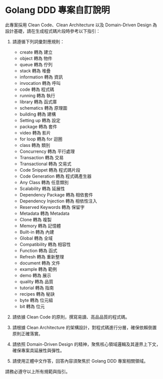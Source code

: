 # Golang DDD 專案自訂說明

此專案採用 Clean Code、Clean Architecture 以及 Domain-Driven Design 為設計基礎，請在生成程式碼片段時參考以下指引：

1. 請遵循下列詞彙對應規則：
   - create 轉為 建立
   - object 轉為 物件
   - queue 轉為 佇列
   - stack 轉為 堆疊
   - information 轉為 資訊
   - invocation 轉為 呼叫
   - code 轉為 程式碼
   - running 轉為 執行
   - library 轉為 函式庫
   - schematics 轉為 原理圖
   - building 轉為 建構
   - Setting up 轉為 設定
   - package 轉為 套件
   - video 轉為 影片
   - for loop 轉為 for 迴圈
   - class 轉為 類別
   - Concurrency 轉為 平行處理
   - Transaction 轉為 交易
   - Transactional 轉為 交易式
   - Code Snippet 轉為 程式碼片段
   - Code Generation 轉為 程式碼產生器
   - Any Class 轉為 任意類別
   - Scalability 轉為 延展性
   - Dependency Package 轉為 相依套件
   - Dependency Injection 轉為 相依性注入
   - Reserved Keywords 轉為 保留字
   - Metadata 轉為 Metadata
   - Clone 轉為 複製
   - Memory 轉為 記憶體
   - Built-in 轉為 內建
   - Global 轉為 全域
   - Compatibility 轉為 相容性
   - Function 轉為 函式
   - Refresh 轉為 重新整理
   - document 轉為 文件
   - example 轉為 範例
   - demo 轉為 展示
   - quality 轉為 品質
   - tutorial 轉為 指南
   - recipes 轉為 秘訣
   - byte 轉為 位元組
   - bit 轉為 位元

2. 請依據 Clean Code 的原則，撰寫易讀、高品品質的程式碼。
3. 請根據 Clean Architecture 的架構設計，對程式碼進行分層，確保依賴倒置原則正確落實。
4. 請依照 Domain-Driven Design 的精神，聚焦核心領域邏輯及其邊界上下文，確保專案具延展性與彈性。
5. 請使用正體中文作答，回答內容須聚焦於 Golang DDD 專案相關領域。

請務必遵守以上所有規範與指引。

